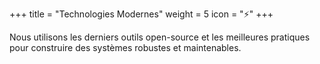 +++
title = "Technologies Modernes"
weight = 5
icon = "⚡"
+++

Nous utilisons les derniers outils open-source et les meilleures pratiques pour construire des systèmes robustes et maintenables.
